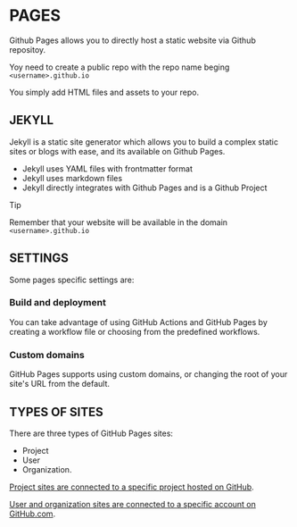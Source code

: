 # PAGES

Github Pages allows you to directly host a static website via Github repositoy.

Yoy need to create a public repo with the repo name beging `<username>.github.io`

You simply add HTML files and assets to your repo.

## JEKYLL

Jekyll is a static site generator which allows you to build a complex static sites or blogs with ease, and its available on Github Pages.

- Jekyll uses YAML files  with frontmatter format
- Jekyll uses markdown files
- Jekyll directly integrates with Github Pages and is a Github Project

> [!TIP]
> Remember that your website will be available in the domain `<username>.github.io`

## SETTINGS

Some pages specific settings are:

### Build and deployment

You can take advantage of using GitHub Actions and GitHub Pages by creating a workflow file or choosing from the predefined workflows.

### Custom domains

GitHub Pages supports using custom domains, or changing the root of your site's URL from the default.

## TYPES OF SITES

There are three types of GitHub Pages sites:
- Project
- User
- Organization. 

<ins>Project sites are connected to a specific project hosted on GitHub</ins>.

<ins>User and organization sites are connected to a specific account on GitHub.com</ins>.